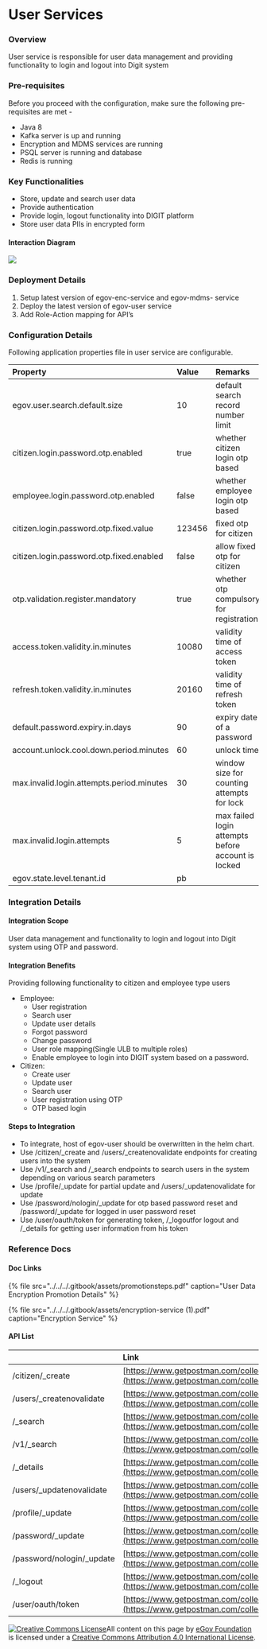 # User Services

### Overview

User service is responsible for user data management and providing functionality to login and logout into Digit system

### Pre-requisites

Before you proceed with the configuration, make sure the following pre-requisites are met -

* Java 8
* Kafka server is up and running
* Encryption and MDMS services are running
* PSQL server is running and database
* Redis is running

### Key Functionalities

* Store, update and search user data
* Provide authentication
* Provide login, logout functionality into DIGIT platform
* Store user data PIIs in encrypted form

#### Interaction Diagram

![](../../../.gitbook/assets/image%20%2875%29.png)

### Deployment Details

1. Setup latest version of egov-enc-service and egov-mdms- service
2. Deploy the latest version of egov-user service
3. Add Role-Action mapping for API’s

### Configuration Details

Following application properties file in user service are configurable.

| **Property** | **Value** | **Remarks** |
| :--- | :--- | :--- |
| egov.user.search.default.size | 10 | default search record number limit |
| citizen.login.password.otp.enabled | true | whether citizen login otp based |
| employee.login.password.otp.enabled | false | whether employee login otp based |
| citizen.login.password.otp.fixed.value | 123456 | fixed otp for citizen |
| citizen.login.password.otp.fixed.enabled | false | allow fixed otp for citizen |
| otp.validation.register.mandatory | true | whether otp compulsory for registration |
| access.token.validity.in.minutes | 10080 | validity time of access token |
| refresh.token.validity.in.minutes | 20160 | validity time of refresh token |
| default.password.expiry.in.days | 90 | expiry date of a password |
| account.unlock.cool.down.period.minutes | 60 | unlock time |
| max.invalid.login.attempts.period.minutes | 30 | window size for counting attempts for lock |
| max.invalid.login.attempts | 5 | max failed login attempts before account is locked |
| egov.state.level.tenant.id | pb |  |

### Integration Details

#### Integration Scope

User data management and functionality to login and logout into Digit system using OTP and password.

#### Integration Benefits

Providing following functionality to citizen and employee type users

* Employee:
  * User registration
  * Search user
  * Update user details
  * Forgot password
  * Change password
  * User role mapping\(Single ULB to multiple roles\)
  * Enable employee to login into DIGIT system based on a password.
* Citizen:
  * Create user
  * Update user
  * Search user
  * User registration using OTP
  * OTP based login

#### Steps to Integration

* To integrate, host of egov-user should be overwritten in the helm chart.
* Use /citizen/\_create and /users/\_createnovalidate endpoints for creating users into the system
* Use /v1/\_search and /\_search endpoints to search users in the system depending on various search parameters
* Use /profile/\_update for partial update and /users/\_updatenovalidate for update
* Use /password/nologin/\_update for otp based password reset and /password/\_update for logged in user password reset
* Use /user/oauth/token for generating token, /\_logoutfor logout and /\_details for getting user information from his token

### Reference Docs

#### Doc Links

{% file src="../../../.gitbook/assets/promotionsteps.pdf" caption="User Data Encryption Promotion Details" %}

{% file src="../../../.gitbook/assets/encryption-service \(1\).pdf" caption="Encryption Service" %}

#### API List

|  | **Link** |
| :--- | :--- |
| /citizen/\_create | [https://www.getpostman.com/collections/15443fcb25c8aacd8897](https://www.getpostman.com/collections/15443fcb25c8aacd8897) |
| /users/\_createnovalidate | [https://www.getpostman.com/collections/15443fcb25c8aacd8897](https://www.getpostman.com/collections/15443fcb25c8aacd8897) |
| /\_search | [https://www.getpostman.com/collections/15443fcb25c8aacd8897](https://www.getpostman.com/collections/15443fcb25c8aacd8897) |
| /v1/\_search | [https://www.getpostman.com/collections/15443fcb25c8aacd8897](https://www.getpostman.com/collections/15443fcb25c8aacd8897) |
| /\_details | [https://www.getpostman.com/collections/15443fcb25c8aacd8897](https://www.getpostman.com/collections/15443fcb25c8aacd8897) |
| /users/\_updatenovalidate | [https://www.getpostman.com/collections/15443fcb25c8aacd8897](https://www.getpostman.com/collections/15443fcb25c8aacd8897) |
| /profile/\_update | [https://www.getpostman.com/collections/15443fcb25c8aacd8897](https://www.getpostman.com/collections/15443fcb25c8aacd8897) |
| /password/\_update | [https://www.getpostman.com/collections/15443fcb25c8aacd8897](https://www.getpostman.com/collections/15443fcb25c8aacd8897) |
| /password/nologin/\_update | [https://www.getpostman.com/collections/15443fcb25c8aacd8897](https://www.getpostman.com/collections/15443fcb25c8aacd8897) |
| /\_logout | [https://www.getpostman.com/collections/15443fcb25c8aacd8897](https://www.getpostman.com/collections/15443fcb25c8aacd8897) |
| /user/oauth/token | [https://www.getpostman.com/collections/15443fcb25c8aacd8897](https://www.getpostman.com/collections/15443fcb25c8aacd8897) |



 [![Creative Commons License](https://i.creativecommons.org/l/by/4.0/80x15.png)](http://creativecommons.org/licenses/by/4.0/)All content on this page by [eGov Foundation ](https://egov.org.in/)is licensed under a [Creative Commons Attribution 4.0 International License](http://creativecommons.org/licenses/by/4.0/).

